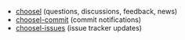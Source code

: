   * [choosel](http://groups.google.com/group/choosel) (questions, discussions, feedback, news)
  * [choosel-commit](http://groups.google.com/group/choosel-commit) (commit notifications)
  * [choosel-issues](http://groups.google.com/group/choosel-issues) (issue tracker updates)